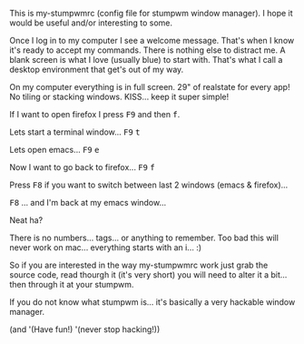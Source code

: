 This is my-stumpwmrc (config file for stumpwm window manager). I hope it would be useful and/or interesting to some.

Once I log in to my computer I see a welcome message. That's when I know it's ready to accept my commands. There is nothing else to distract me. A blank screen is what I love (usually blue) to start with. That's what I call a desktop environment that get's out of my way.

On my computer everything is in full screen. 29" of realstate for every app! No tiling or stacking windows. KISS... keep it super simple!

If I want to open firefox I press <kbd>F9</kbd> and then <kbd>f</kbd>. 

Lets start a terminal window... <kbd>F9</kbd> <kbd>t</kbd>

Lets open emacs... <kbd>F9</kbd> <kbd>e</kbd>

Now I want to go back to firefox... <kbd>F9</kbd> <kbd>f</kbd>

Press <kbd>F8</kbd> if you want to switch between last 2 windows (emacs & firefox)...

<kbd>F8</kbd> ... and I'm back at my emacs window...

Neat ha? 

There is no numbers... tags... or anything to remember. Too bad this will never work on mac... everything starts with an i... :)

So if you are interested in the way my-stumpwmrc work just grab the source code, read thourgh it (it's very short) you will need to alter it a bit... then through it at your stumpwm.

If you do not know what stumpwm is... it's basically a very hackable window manager.

(and '(Have fun!) '(never stop hacking!))





